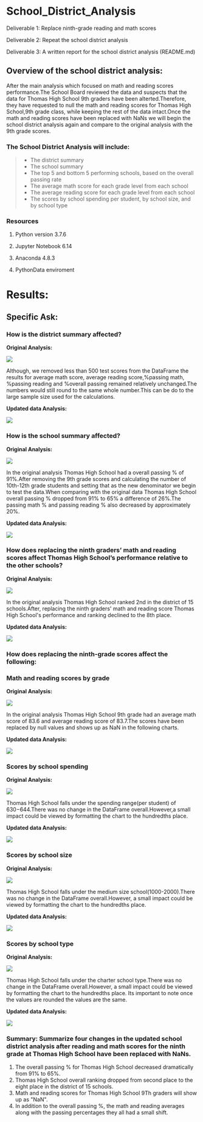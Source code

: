 
# School_District_Analysis
Deliverable 1: Replace ninth-grade reading and math scores

Deliverable 2: Repeat the school district analysis

Deliverable 3: A written report for the school district analysis (README.md)

## Overview of the school district analysis: 

After the main analysis which focused on math and reading scores performance.The School Board reviewed the data and suspects that the data for Thomas High School 9th graders have been alterted.Therefore, they have requested to null the math and reading scores for Thomas High School,9th grade class, while keeping the rest of the data intact.Once the math and reading scores have been replaced with NaNs we will begin the school district analysis again and compare to the original analysis with the 9th grade scores.

### The School District Analysis will include:

>- The district summary
>- The school summary
>- The top 5 and bottom 5 performing schools, based on the overall passing rate
>- The average math score for each grade level from each school
>- The average reading score for each grade level from each school
>- The scores by school spending per student, by school size, and by school type

### Resources

  1. Python version 3.7.6
  
  2. Jupyter Notebook 6.14
  
  3. Anaconda 4.8.3

  4. PythonData enviroment
  

# Results:

## **Specific Ask:**

### **How is the district summary affected?**

**Original Analysis:**

![](Images/district_summary_df_module.png)

Although, we removed less than 500 test scores from the DataFrame the results for average math score, average reading score,%passing math, %passing reading and %overall passing remained relatively unchanged.The numbers would still round to the same whole number.This can be do to the large sample size used for the calculations.

**Updated data Analysis:**

![](Images/district_summary_df_without_9th_THS.png)

### **How is the school summary affected?**

**Original Analysis:**

![](Images/per_school_summary_df_module.png)

In the original analysis Thomas High School had a overall passing % of 91%.After removing the 9th grade scores and calculating the number of 10th-12th grade students and setting that as the new denominator we begin to test the data.When comparing with the original data Thomas High School overall passing % dropped from 91% to 65% a difference of 26%.The passing math % and passing reading % also decreased by approximately 20%.

**Updated data Analysis:**

![](Images/per_school_summary_df_without_9th_THS.png)

### **How does replacing the ninth graders’ math and reading scores affect Thomas High School’s performance relative to the other schools?**

**Original Analysis:**

![](Images/Top_schools_original.png)

In the original analysis Thomas High School ranked 2nd in the district of 15 schools.After, replacing the ninth graders' math and reading score Thomas High School's performance and ranking declined to the 8th place.

**Updated data Analysis:**

![](Images/Top_schools_without_9th_THS.png)

### **How does replacing the ninth-grade scores affect the following:**

### **Math and reading scores by grade**

**Original Analysis:**

![](Images/reading_math_average_scores_by_grade.png)

In the original analysis Thomas High School 9th grade had an average math score of 83.6 and average reading score of 83.7.The scores have been replaced by null values and shows up as NaN in the following charts.

**Updated data Analysis:**

![](Images/reading_math_average_scores_by_grade_without_9th.png)

### **Scores by school spending**

**Original Analysis:**

![](Images/spending_summary_df_original.png)

Thomas High School falls under the spending range(per student) of $630-$644.There was no change in the DataFrame overall.However,a small impact could be viewed by formatting the chart to the hundredths place.

**Updated data Analysis:**

![](Images/spending_summary_df_without_9th.png)

### **Scores by school size**

**Original Analysis:**

![](Images/school_size_summary_df_original.png)

Thomas High School falls under the medium size school(1000-2000).There was no change in the DataFrame overall.However, a small impact could be viewed by formatting the chart to the hundredths place.

**Updated data Analysis:**

![](Images/size_summary_df_without_9th.png)

### **Scores by school type**

**Original Analysis:**

![](Images/type_summary_df_original.png)

Thomas High School falls under the charter school type.There was no change in the DataFrame overall.However, a small impact could be viewed by formatting the chart to the hundredths place. Its important to note once the values are rounded the values are the same.

**Updated data Analysis:**

![](Images/type_summary_df_without_9th.png)

### Summary: Summarize four changes in the updated school district analysis after reading and math scores for the ninth grade at Thomas High School have been replaced with NaNs.


1. The overall passing % for Thomas High School decreased dramatically from 91% to 65%.
2. Thomas High School overall ranking dropped from second place to the eight place in the district of 15 schools.
3. Math and reading scores for Thomas High School 9Th graders will show up as "NaN".
4. In addition to the overall passing %, the math and reading averages along with the passing percentages they all had a small shift.


